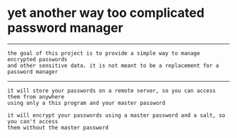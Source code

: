 # yet another way too complicated password manager

***

    the goal of this project is to provide a simple way to manage encrypted passwords
    and other sensitive data. it is not meant to be a replacement for a password manager

***

    it will store your passwords on a remote server, so you can access them from anywhere
    using only a this program and your master password

    it will encrypt your passwords using a master password and a salt, so you can't access
    them without the master password
